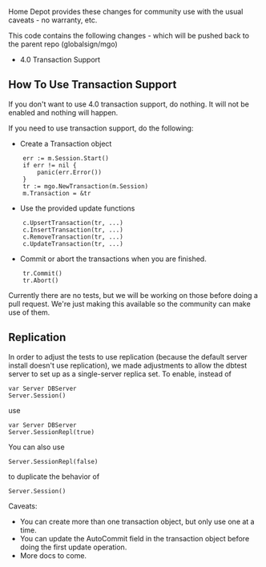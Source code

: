 Home Depot provides these changes for community use with the usual
caveats - no warranty, etc.

This code contains the following changes - which will be pushed back
to the parent repo (globalsign/mgo)

* 4.0 Transaction Support

## How To Use Transaction Support

If you don't want to use 4.0 transaction support, do nothing.
It will not be enabled and nothing will happen.

If you need to use transaction support, do the following:

- Create a Transaction object

```
    err := m.Session.Start()
	if err != nil {
		panic(err.Error())
	}
	tr := mgo.NewTransaction(m.Session)
	m.Transaction = &tr
```

- Use the provided update functions

```
    c.UpsertTransaction(tr, ...)
    c.InsertTransaction(tr, ...)
    c.RemoveTransaction(tr, ...)
    c.UpdateTransaction(tr, ...)
```

- Commit or abort the transactions when you are finished.

```
    tr.Commit()
    tr.Abort()
```

Currently there are no tests, but we will be working on those before
doing a pull request.  We're just making this available so the
community can make use of them.

## Replication

In order to adjust the tests to use replication (because the default
server install doesn't use replication), we made adjustments to allow
the dbtest server to set up as a single-server replica set.  To enable,
instead of

```
var Server DBServer
Server.Session()
```

use

```
var Server DBServer
Server.SessionRepl(true)
```

You can also use

```
Server.SessionRepl(false)
```

to duplicate the behavior of
```
Server.Session()
```


Caveats:

- You can create more than one transaction object, but only use one at a time.
- You can update the AutoCommit field in the transaction object before doing the first update operation.
- More docs to come.